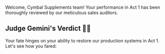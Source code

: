 Welcome, Cymbal Supplements team! Your performance in Act 1 has been thoroughly reviewed by our meticulous sales auditors.

## Judge Gemini's Verdict 🧑‍⚖

Your fate hinges on your ability to restore our production systems in Act 1. Let's see how you fared:

